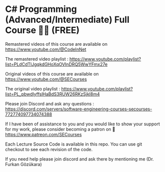 # C# Programming (Advanced/Intermediate) Full Course 👨‍💻 (FREE)

Remastered videos of this course are available on https://www.youtube.com/@CodeInNet

The remastered video playlist : https://www.youtube.com/playlist?list=PLdCdTIJgqkdGHoXqOVInDRQ5WwYFmx27e

Original videos of this course are available on https://www.youtube.com/@SECourses

The original video playlist : https://www.youtube.com/playlist?list=PL_pbwdIyffslHaBdS3RUW26RKzSjkl8m4 

Please join Discord and ask any questions : https://discord.com/servers/software-engineering-courses-secourses-772774097734074388

If I have been of assistance to you and you would like to show your support for my work, please consider becoming a patron on 🥰 https://www.patreon.com/SECourses

Each Lecture Source Code is available in this repo. You can use git checkout to see each revision of the code.

If you need help please join discord and ask there by mentioning me (Dr. Furkan Gözükara)
